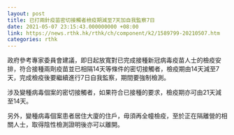 ```yaml
---
layout: post
title: 已打兩針疫苗密切接觸者檢疫期減至7天加自我監察7日
date: 2021-05-07 23:15:43.000000000 +08:00
link: https://news.rthk.hk/rthk/ch/component/k2/1589799-20210507.htm
categories: rthk
---
```


政府參考專家委員會建議，即日起放寬對已完成接種新冠病毒疫苗人士的檢疫安排，符合接種兩劑疫苗並已相隔14天等條件的密切接觸者，檢疫期由14天減至7天，完成檢疫後要繼續進行7日自我監察，期間要強制檢測。

涉及變種病毒個案的密切接觸者，如果符合已接種的要求，檢疫期亦可由21天減至14天。

另外，變種病毒個案患者居住大廈的住戶，毋須再全幢檢疫，至於正在隔離營的相關人士，取得陰性檢測證明後亦可以離開。
